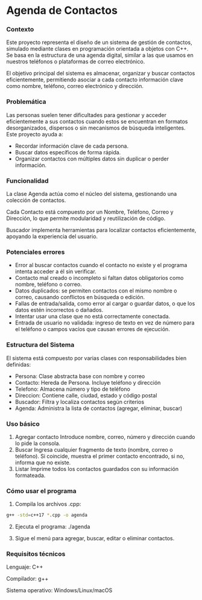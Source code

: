 # Agenda de Contactos

### Contexto
Este proyecto representa el diseño de un sistema de gestión de contactos, simulado mediante clases en programación orientada a objetos con C++. Se basa en la estructura de una agenda digital, similar a las que usamos en nuestros teléfonos o plataformas de correo electrónico.

El objetivo principal del sistema es almacenar, organizar y buscar contactos eficientemente, permitiendo asociar a cada contacto información clave como nombre, teléfono, correo electrónico y dirección.

### Problemática
Las personas suelen tener dificultades para gestionar y acceder eficientemente a sus contactos cuando estos se encuentran en formatos desorganizados, dispersos o sin mecanismos de búsqueda inteligentes.
Este proyecto ayuda a:
- Recordar información clave de cada persona.
- Buscar datos específicos de forma rápida.
- Organizar contactos con múltiples datos sin duplicar o perder información.

### Funcionalidad

La clase Agenda actúa como el núcleo del sistema, gestionando una colección de contactos.

Cada Contacto está compuesto por un Nombre, Teléfono, Correo y Dirección, lo que permite modularidad y reutilización de código.

Buscador implementa herramientas para localizar contactos eficientemente, apoyando la experiencia del usuario.

### Potenciales errores
- Error al buscar contactos cuando el contacto no existe y el programa intenta acceder a él sin verificar.
- Contacto mal creado o incompleto si faltan datos obligatorios como nombre, teléfono o correo.
- Datos duplicados: se permiten contactos con el mismo nombre o correo, causando conflictos en búsqueda o edición.
- Fallas de entrada/salida, como error al cargar o guardar datos, o que los datos estén incorrectos o dañados.
- Intentar usar una clase que no está correctamente conectada.
- Entrada de usuario no validada: ingreso de texto en vez de número para el teléfono o campos vacíos que causan errores de ejecución.

### Estructura del Sistema

El sistema está compuesto por varias clases con responsabilidades bien definidas:

- Persona:	Clase abstracta base con nombre y correo
- Contacto:	Hereda de Persona. Incluye teléfono y dirección
- Telefono:	Almacena número y tipo de teléfono
- Direccion:	Contiene calle, ciudad, estado y código postal
- Buscador:	Filtra y localiza contactos según criterios
- Agenda:	Administra la lista de contactos (agregar, eliminar, buscar)

### Uso básico

1. Agregar contacto
Introduce nombre, correo, número y dirección cuando lo pide la consola.
2. Buscar
Ingresa cualquier fragmento de texto (nombre, correo o teléfono).
Si coincide, muestra el primer contacto encontrado, si no, informa que no existe.
3. Listar
Imprime todos los contactos guardados con su información formateada.

### Cómo usar el programa

1. Compila los archivos .cpp:
```bash
g++ -std=c++17 *.cpp -o agenda
```
2. Ejecuta el programa:
./agenda

3. Sigue el menú para agregar, buscar, editar o eliminar contactos.

### Requisitos técnicos

Lenguaje: C++

Compilador: g++

Sistema operativo: Windows/Linux/macOS

